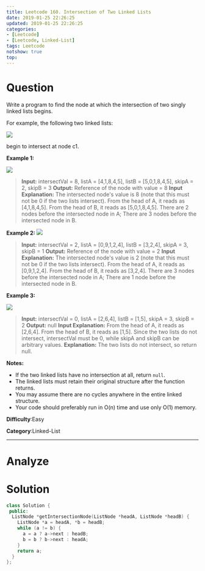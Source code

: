 ```yaml
---
title: Leetcode 160. Intersection of Two Linked Lists
date: 2019-01-25 22:26:25
updated: 2019-01-25 22:26:25
categories: 
- [Leetcode]
- [Leetcode, Linked-List]
tags: Leetcode
notshow: true
top:
---
```


# Question

Write a program to find the node at which the intersection of two singly linked lists begins.

For example, the following two linked lists:

[![](https://assets.leetcode.com/uploads/2018/12/13/160_statement.png)](https://assets.leetcode.com/uploads/2018/12/13/160_statement.png)

begin to intersect at node c1.

**Example 1:**

[![](https://assets.leetcode.com/uploads/2018/12/13/160_example_1.png)](https://assets.leetcode.com/uploads/2018/12/13/160_example_1.png)

> **Input:** intersectVal = 8, listA = [4,1,8,4,5], listB = [5,0,1,8,4,5], skipA = 2, skipB = 3
> **Output:** Reference of the node with value = 8
> **Input Explanation:** The intersected node's value is 8 (note that this must not be 0 if the two lists intersect). From the head of A, it reads as [4,1,8,4,5]. From the head of B, it reads as [5,0,1,8,4,5]. There are 2 nodes before the intersected node in A; There are 3 nodes before the intersected node in B.

**Example 2:**
[![](https://assets.leetcode.com/uploads/2018/12/13/160_example_2.png)](https://assets.leetcode.com/uploads/2018/12/13/160_example_2.png)

> **Input:** intersectVal = 2, listA = [0,9,1,2,4], listB = [3,2,4], skipA = 3, skipB = 1
> **Output:** Reference of the node with value = 2
> **Input Explanation:** The intersected node's value is 2 (note that this must not be 0 if the two lists intersect). From the head of A, it reads as [0,9,1,2,4]. From the head of B, it reads as [3,2,4]. There are 3 nodes before the intersected node in A; There are 1 node before the intersected node in B.

**Example 3:**

[![](https://assets.leetcode.com/uploads/2018/12/13/160_example_3.png)](https://assets.leetcode.com/uploads/2018/12/13/160_example_3.png)

> **Input:** intersectVal = 0, listA = [2,6,4], listB = [1,5], skipA = 3, skipB = 2
> **Output:** null
> **Input Explanation:** From the head of A, it reads as [2,6,4]. From the head of B, it reads as [1,5]. Since the two lists do not intersect, intersectVal must be 0, while skipA and skipB can be arbitrary values.
> **Explanation:** The two lists do not intersect, so return null.

**Notes:**

- If the two linked lists have no intersection at all, return  `null`.
- The linked lists must retain their original structure after the function returns.
- You may assume there are no cycles anywhere in the entire linked structure.
- Your code should preferably run in O(n) time and use only O(1) memory.

**Difficulty**:Easy

**Category**:Linked-List

<!-- more -->

------------

# Analyze

# Solution

```cpp
class Solution {
 public:
  ListNode *getIntersectionNode(ListNode *headA, ListNode *headB) {
    ListNode *a = headA, *b = headB;
    while (a != b) {
      a = a ? a->next : headB;
      b = b ? b->next : headA;
    }
    return a;
  }
};
```